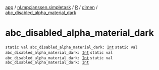 [app](../../../index.md) / [nl.mpcjanssen.simpletask](../../index.md) / [R](../index.md) / [dimen](index.md) / [abc_disabled_alpha_material_dark](.)

# abc_disabled_alpha_material_dark

`static val abc_disabled_alpha_material_dark: `[`Int`](https://kotlinlang.org/api/latest/jvm/stdlib/kotlin/-int/index.html)
`static val abc_disabled_alpha_material_dark: `[`Int`](https://kotlinlang.org/api/latest/jvm/stdlib/kotlin/-int/index.html)
`static val abc_disabled_alpha_material_dark: `[`Int`](https://kotlinlang.org/api/latest/jvm/stdlib/kotlin/-int/index.html)
`static val abc_disabled_alpha_material_dark: `[`Int`](https://kotlinlang.org/api/latest/jvm/stdlib/kotlin/-int/index.html)
